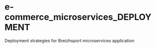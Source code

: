 # e-commerce_microservices_DEPLOYMENT
Deployment strategies for Breizhsport microservices application

